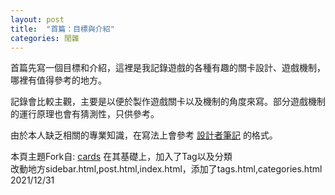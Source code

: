 ```yaml
---
layout: post
title:  "首篇：目標與介紹"
categories: 閒雜
---
```


首篇先寫一個目標和介紹，這裡是我記錄遊戲的各種有趣的關卡設計、遊戲機制，哪裡有值得參考的地方。

記錄會比較主觀，主要是以便於製作遊戲關卡以及機制的角度來寫。部分遊戲機制的運行原理也會有猜測性，只供參考。  

由於本人缺乏相關的專業知識，在寫法上會參考 [設計者筆記](https://design.jskyzero.com) 的格式。  




本頁主題Fork自: [cards](https://github.com/sharu725/cards)
在其基礎上，加入了Tag以及分類  
改動地方sidebar.html,post.html,index.html，添加了tags.html,categories.html 2021/12/31  
